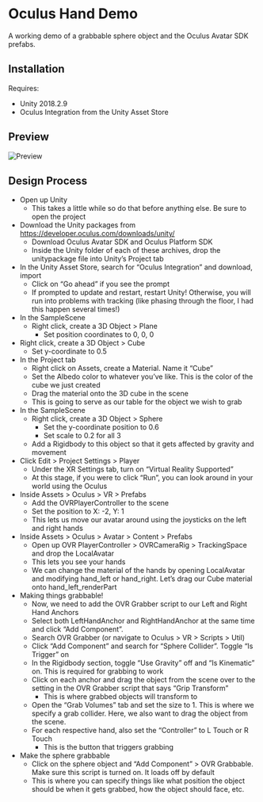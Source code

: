 # Oculus Hand Demo

A working demo of a grabbable sphere object and the Oculus Avatar SDK prefabs.

## Installation

Requires:

-   Unity 2018.2.9
-   Oculus Integration from the Unity Asset Store

## Preview

![Preview](demo.gif)

## Design Process

-   Open up Unity
    -   This takes a little while so do that before anything else. Be sure to open the project
-   Download the Unity packages from https://developer.oculus.com/downloads/unity/
    -   Download Oculus Avatar SDK and Oculus Platform SDK
    -   Inside the Unity folder of each of these archives, drop the unitypackage file into Unity’s Project tab
-   In the Unity Asset Store, search for “Oculus Integration” and download, import
    -   Click on “Go ahead” if you see the prompt
    -   If prompted to update and restart, restart Unity! Otherwise, you will run into problems with tracking (like phasing through the floor, I had this happen several times!)
-   In the SampleScene
    -   Right click, create a 3D Object > Plane
        -   Set position coordinates to 0, 0, 0
-   Right click, create a 3D Object > Cube
    -   Set y-coordinate to 0.5
-   In the Project tab
    -   Right click on Assets, create a Material. Name it “Cube”
    -   Set the Albedo color to whatever you’ve like. This is the color of the cube we just created
    -   Drag the material onto the 3D cube in the scene
    -   This is going to serve as our table for the object we wish to grab
-   In the SampleScene
    -   Right click, create a 3D Object > Sphere
        -   Set the y-coordinate position to 0.6
        -   Set scale to 0.2 for all 3
    -   Add a Rigidbody to this object so that it gets affected by gravity and movement
-   Click Edit > Project Settings > Player
    -   Under the XR Settings tab, turn on “Virtual Reality Supported”
    -   At this stage, if you were to click “Run”, you can look around in your world using the Oculus
-   Inside Assets > Oculus > VR > Prefabs
    -   Add the OVRPlayerController to the scene
    -   Set the position to X: -2, Y: 1
    -   This lets us move our avatar around using the joysticks on the left and right hands
-   Inside Assets > Oculus > Avatar > Content > Prefabs
    -   Open up OVR PlayerController > OVRCameraRig > TrackingSpace and drop the LocalAvatar
    -   This lets you see your hands
    -   We can change the material of the hands by opening LocalAvatar and modifying hand_left or hand_right. Let’s drag our Cube material onto hand_left_renderPart
-   Making things grabbable!
    -   Now, we need to add the OVR Grabber script to our Left and Right Hand Anchors
    -   Select both LeftHandAnchor and RightHandAnchor at the same time and click “Add Component”.
    -   Search OVR Grabber (or navigate to Oculus > VR > Scripts > Util)
    -   Click “Add Component” and search for “Sphere Collider”. Toggle “Is Trigger” on
    -   In the Rigidbody section, toggle “Use Gravity” off and “Is Kinematic” on. This is required for grabbing to work
    -   Click on each anchor and drag the object from the scene over to the setting in the OVR Grabber script that says “Grip Transform”
        -   This is where grabbed objects will transform to
    -   Open the “Grab Volumes” tab and set the size to 1. This is where we specify a grab collider. Here, we also want to drag the object from the scene.
    -   For each respective hand, also set the “Controller” to L Touch or R Touch
        -   This is the button that triggers grabbing
-   Make the sphere grabbable
    -   Click on the sphere object and “Add Component” > OVR Grabbable. Make sure this script is turned on. It loads off by default
    -   This is where you can specify things like what position the object should be when it gets grabbed, how the object should face, etc.
